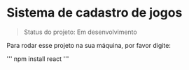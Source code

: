 # Sistema de cadastro de jogos 

> Status do projeto: Em desenvolvimento

Para rodar esse projeto na sua máquina, por favor digite:

'''
npm install react 
'''
